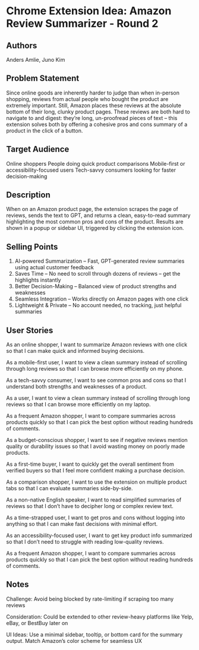 # Chrome Extension Idea: Amazon Review Summarizer - Round 2

## Authors

Anders Amlie, Juno Kim

## Problem Statement

Since online goods are inherently harder to judge than when in-person shopping, reviews from actual people who bought the product are extremely important. Still, Amazon places these reviews at the absolute bottom of their long, clunky product pages. These reviews are both hard to navigate to and digest: they’re long, un-proofread pieces of text – this extension solves both by offering a cohesive pros and cons summary of a product in the click of a button.

## Target Audience

Online shoppers
People doing quick product comparisons
Mobile-first or accessibility-focused users
Tech-savvy consumers looking for faster decision-making

## Description

When on an Amazon product page, the extension scrapes the page of reviews, sends the text to GPT, and returns a clean, easy-to-read summary highlighting the most common pros and cons of the product. Results are shown in a popup or sidebar UI, triggered by clicking the extension icon.

## Selling Points

1. AI-powered Summarization – Fast, GPT-generated review summaries using actual customer feedback
2. Saves Time – No need to scroll through dozens of reviews – get the highlights instantly
3. Better Decision-Making – Balanced view of product strengths and weaknesses
4. Seamless Integration – Works directly on Amazon pages with one click
5. Lightweight & Private – No account needed, no tracking, just helpful summaries


## User Stories

As an online shopper, I want to summarize Amazon reviews with one click so that I can make quick and informed buying decisions.

As a mobile-first user, I want to view a clean summary instead of scrolling through long reviews so that I can browse more efficiently on my phone.

As a tech-savvy consumer, I want to see common pros and cons so that I understand both strengths and weaknesses of a product.

As a user, I want to view a clean summary instead of scrolling through long reviews so that I can browse more efficiently on my laptop.

As a frequent Amazon shopper, I want to compare summaries across products quickly so that I can pick the best option without reading hundreds of comments.

As a budget-conscious shopper, I want to see if negative reviews mention quality or durability issues so that I avoid wasting money on poorly made products.

As a first-time buyer, I want to quickly get the overall sentiment from verified buyers so that I feel more confident making a purchase decision.

As a comparison shopper, I want to use the extension on multiple product tabs so that I can evaluate summaries side-by-side.

As a non-native English speaker, I want to read simplified summaries of reviews so that I don’t have to decipher long or complex review text.

As a time-strapped user, I want to get pros and cons without logging into anything so that I can make fast decisions with minimal effort.

As an accessibility-focused user, I want to get key product info summarized so that I don’t need to struggle with reading low-quality reviews.

As a frequent Amazon shopper, I want to compare summaries across products quickly so that I can pick the best option without reading hundreds of comments.

## Notes

Challenge: Avoid being blocked by rate-limiting if scraping too many reviews

Consideration: Could be extended to other review-heavy platforms like Yelp, eBay, or BestBuy later on

UI Ideas: Use a minimal sidebar, tooltip, or bottom card for the summary output. Match Amazon’s color scheme for seamless UX
